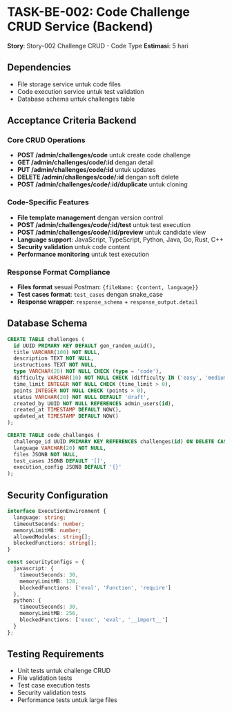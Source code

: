# TASK-BE-002: Code Challenge CRUD Service (Backend)

**Story**: Story-002 Challenge CRUD - Code Type
**Estimasi**: 5 hari

## Dependencies
- File storage service untuk code files
- Code execution service untuk test validation
- Database schema untuk challenges table

## Acceptance Criteria Backend

### Core CRUD Operations
- **POST /admin/challenges/code** untuk create code challenge
- **GET /admin/challenges/code/:id** dengan detail
- **PUT /admin/challenges/code/:id** untuk updates
- **DELETE /admin/challenges/code/:id** dengan soft delete
- **POST /admin/challenges/code/:id/duplicate** untuk cloning

### Code-Specific Features
- **File template management** dengan version control
- **POST /admin/challenges/code/:id/test** untuk test execution
- **POST /admin/challenges/code/:id/preview** untuk candidate view
- **Language support**: JavaScript, TypeScript, Python, Java, Go, Rust, C++
- **Security validation** untuk code content
- **Performance monitoring** untuk test execution

### Response Format Compliance
- **Files format** sesuai Postman: `{fileName: {content, language}}`
- **Test cases format**: `test_cases` dengan snake_case
- **Response wrapper**: `response_schema` + `response_output.detail`

## Database Schema

```sql
CREATE TABLE challenges (
  id UUID PRIMARY KEY DEFAULT gen_random_uuid(),
  title VARCHAR(100) NOT NULL,
  description TEXT NOT NULL,
  instructions TEXT NOT NULL,
  type VARCHAR(20) NOT NULL CHECK (type = 'code'),
  difficulty VARCHAR(10) NOT NULL CHECK (difficulty IN ('easy', 'medium', 'hard')),
  time_limit INTEGER NOT NULL CHECK (time_limit > 0),
  points INTEGER NOT NULL CHECK (points > 0),
  status VARCHAR(20) NOT NULL DEFAULT 'draft',
  created_by UUID NOT NULL REFERENCES admin_users(id),
  created_at TIMESTAMP DEFAULT NOW(),
  updated_at TIMESTAMP DEFAULT NOW()
);

CREATE TABLE code_challenges (
  challenge_id UUID PRIMARY KEY REFERENCES challenges(id) ON DELETE CASCADE,
  language VARCHAR(20) NOT NULL,
  files JSONB NOT NULL,
  test_cases JSONB DEFAULT '[]',
  execution_config JSONB DEFAULT '{}'
);
```

## Security Configuration

```typescript
interface ExecutionEnvironment {
  language: string;
  timeoutSeconds: number;
  memoryLimitMB: number;
  allowedModules: string[];
  blockedFunctions: string[];
}

const securityConfigs = {
  javascript: {
    timeoutSeconds: 30,
    memoryLimitMB: 128,
    blockedFunctions: ['eval', 'Function', 'require']
  },
  python: {
    timeoutSeconds: 30,
    memoryLimitMB: 256,
    blockedFunctions: ['exec', 'eval', '__import__']
  }
};
```

## Testing Requirements
- Unit tests untuk challenge CRUD
- File validation tests
- Test case execution tests
- Security validation tests
- Performance tests untuk large files

